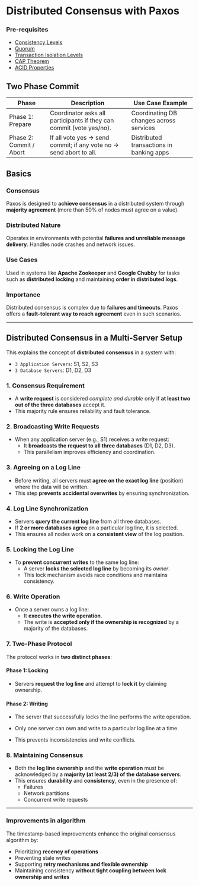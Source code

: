 # Distributed Consensus with Paxos

### Pre-requisites
- [Consistency Levels](./consistency.md#consistency-levels)
- [Quorum](./consistency.md#quorum)
- [Transaction Isolation Levels](./consistency.md#isolation-levels)
- [CAP Theorem](./../Readme.md#cap-theorem-brewers-theorem)
- [ACID Properties](./../Readme.md#acid-properties)

## Two Phase Commit

| Phase        | Description                                                                 | Use Case Example                    |
|--------------|-----------------------------------------------------------------------------|-------------------------------------|
| Phase 1: Prepare | Coordinator asks all participants if they can commit (vote yes/no).         | Coordinating DB changes across services |
| Phase 2: Commit / Abort | If all vote yes → send commit; if any vote no → send abort to all.     | Distributed transactions in banking apps |

## Basics

### Consensus
Paxos is designed to **achieve consensus** in a distributed system through **majority agreement** (more than 50% of nodes must agree on a value).


### Distributed Nature
Operates in environments with potential **failures and unreliable message delivery**. Handles node crashes and network issues.


### Use Cases 
Used in systems like **Apache Zookeeper** and **Google Chubby** for tasks such as **distributed locking** and maintaining **order in distributed logs**.

### Importance

Distributed consensus is complex due to **failures and timeouts**. Paxos offers a **fault-tolerant way to reach agreement** even in such scenarios. 

---

## Distributed Consensus in a Multi-Server Setup

This explains the concept of **distributed consensus** in a system with:

- `3 Application Servers`: S1, S2, S3  
- `3 Database Servers`: D1, D2, D3

### 1. Consensus Requirement
- A **write request** is considered *complete and durable* only if **at least two out of the three databases** accept it.
- This majority rule ensures reliability and fault tolerance.

### 2. Broadcasting Write Requests
- When any application server (e.g., S1) receives a write request:
  - It **broadcasts the request to all three databases** (D1, D2, D3).
  - This parallelism improves efficiency and coordination.

### 3. Agreeing on a Log Line
- Before writing, all servers must **agree on the exact log line** (position) where the data will be written.
- This step **prevents accidental overwrites** by ensuring synchronization.

### 4. Log Line Synchronization
- Servers **query the current log line** from all three databases.
- If **2 or more databases agree** on a particular log line, it is selected.
- This ensures all nodes work on a **consistent view** of the log position.

### 5. Locking the Log Line
- To **prevent concurrent writes** to the same log line:
  - A server **locks the selected log line** by becoming its *owner*.
  - This lock mechanism avoids race conditions and maintains consistency.

### 6. Write Operation
- Once a server owns a log line:
  - It **executes the write operation**.
  - The write is **accepted only if the ownership is recognized** by a majority of the databases.

### 7. Two-Phase Protocol

The protocol works in **two distinct phases**:
#### Phase 1: Locking
- Servers **request the log line** and attempt to **lock it** by claiming ownership.

#### Phase 2: Writing
- The server that successfully locks the line performs the write operation.

- Only one server can own and write to a particular log line at a time.
- This prevents inconsistencies and write conflicts.

### 8. Maintaining Consensus
- Both the **log line ownership** and the **write operation** must be acknowledged by a **majority (at least 2/3) of the database servers**.
- This ensures **durability** and **consistency**, even in the presence of:
  - Failures
  - Network partitions
  - Concurrent write requests

---


### Improvements in algorithm

The timestamp-based improvements enhance the original consensus algorithm by:

- Prioritizing **recency of operations**
- Preventing stale writes
- Supporting **retry mechanisms and flexible ownership**
- Maintaining consistency **without tight coupling between lock ownership and writes**